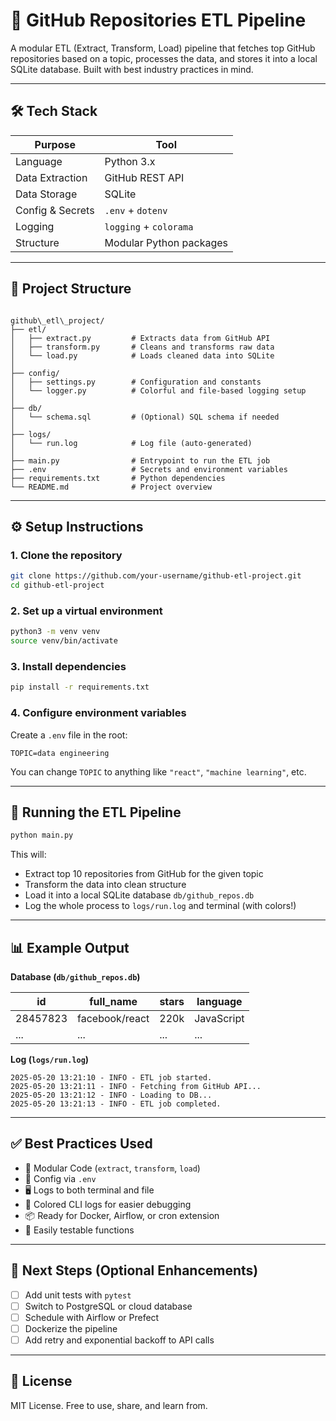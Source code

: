 # 🚀 GitHub Repositories ETL Pipeline

A modular ETL (Extract, Transform, Load) pipeline that fetches top GitHub repositories based on a topic, processes the data, and stores it into a local SQLite database. Built with best industry practices in mind.

---

## 🛠 Tech Stack

| Purpose         | Tool                      |
|-----------------|---------------------------|
| Language        | Python 3.x                |
| Data Extraction | GitHub REST API           |
| Data Storage    | SQLite                    |
| Config & Secrets| `.env` + `dotenv`         |
| Logging         | `logging` + `colorama`    |
| Structure       | Modular Python packages   |

---

## 📁 Project Structure

```

github\_etl\_project/
├── etl/
│   ├── extract.py         # Extracts data from GitHub API
│   ├── transform.py       # Cleans and transforms raw data
│   └── load.py            # Loads cleaned data into SQLite
│
├── config/
│   ├── settings.py        # Configuration and constants
│   └── logger.py          # Colorful and file-based logging setup
│
├── db/
│   └── schema.sql         # (Optional) SQL schema if needed
│
├── logs/
│   └── run.log            # Log file (auto-generated)
│
├── main.py                # Entrypoint to run the ETL job
├── .env                   # Secrets and environment variables
├── requirements.txt       # Python dependencies
└── README.md              # Project overview

````

---

## ⚙️ Setup Instructions

### 1. Clone the repository

```bash
git clone https://github.com/your-username/github-etl-project.git
cd github-etl-project
````

### 2. Set up a virtual environment

```bash
python3 -m venv venv
source venv/bin/activate
```

### 3. Install dependencies

```bash
pip install -r requirements.txt
```

### 4. Configure environment variables

Create a `.env` file in the root:

```env
TOPIC=data engineering
```

You can change `TOPIC` to anything like `"react"`, `"machine learning"`, etc.

---

## 🚀 Running the ETL Pipeline

```bash
python main.py
```

This will:

* Extract top 10 repositories from GitHub for the given topic
* Transform the data into clean structure
* Load it into a local SQLite database `db/github_repos.db`
* Log the whole process to `logs/run.log` and terminal (with colors!)

---

## 📊 Example Output

**Database (`db/github_repos.db`)**

| id       | full\_name     | stars | language   |
| -------- | -------------- | ----- | ---------- |
| 28457823 | facebook/react | 220k  | JavaScript |
| ...      | ...            | ...   | ...        |

**Log (`logs/run.log`)**

```
2025-05-20 13:21:10 - INFO - ETL job started.
2025-05-20 13:21:11 - INFO - Fetching from GitHub API...
2025-05-20 13:21:12 - INFO - Loading to DB...
2025-05-20 13:21:13 - INFO - ETL job completed.
```

---

## ✅ Best Practices Used

* 🧱 Modular Code (`extract`, `transform`, `load`)
* 🔐 Config via `.env`
* 🖥 Logs to both terminal and file
* 🎨 Colored CLI logs for easier debugging
* 📦 Ready for Docker, Airflow, or cron extension
* 🧪 Easily testable functions

---

## 📌 Next Steps (Optional Enhancements)

* [ ] Add unit tests with `pytest`
* [ ] Switch to PostgreSQL or cloud database
* [ ] Schedule with Airflow or Prefect
* [ ] Dockerize the pipeline
* [ ] Add retry and exponential backoff to API calls

---

## 📄 License

MIT License. Free to use, share, and learn from.
